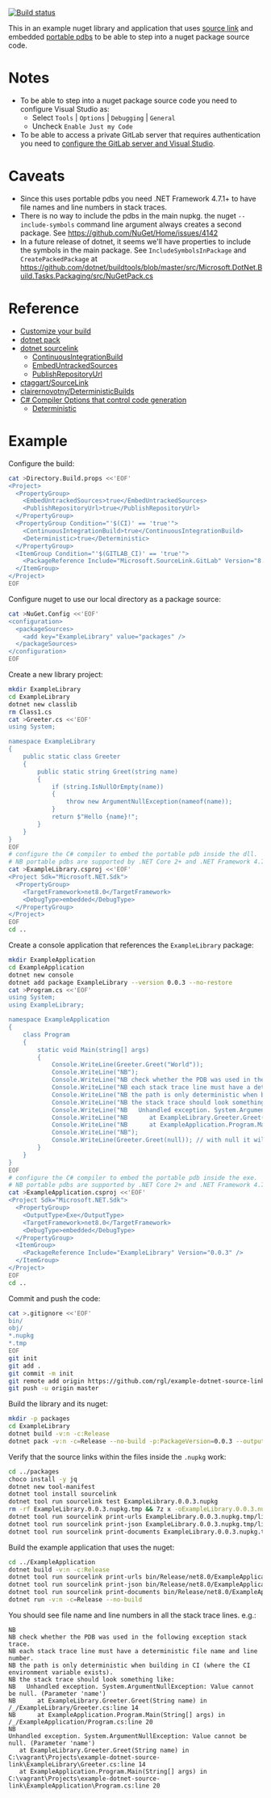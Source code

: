 [![Build status](https://github.com/rgl/example-dotnet-source-link/workflows/Build/badge.svg)](https://github.com/rgl/example-dotnet-source-link/actions?query=workflow%3ABuild)

This in an example nuget library and application that uses [source link](https://github.com/dotnet/designs/blob/main/accepted/2020/diagnostics/source-link.md) and embedded [portable pdbs](https://github.com/dotnet/core/blob/master/Documentation/diagnostics/portable_pdb.md) to be able to step into a nuget package source code.


# Notes

* To be able to step into a nuget package source code you need to configure Visual Studio as:
  * Select `Tools` | `Options` | `Debugging` | `General`
  * Uncheck `Enable Just my Code`
* To be able to access a private GitLab server that requires authentication you need to [configure the GitLab server and Visual Studio](https://github.com/rgl/gitlab-source-link-proxy).


# Caveats

* Since this uses portable pdbs you need .NET Framework 4.7.1+ to have file names and line numbers in stack traces.
* There is no way to include the pdbs in the main nupkg. the nuget `--include-symbols` command line
  argument always creates a second package.
  See https://github.com/NuGet/Home/issues/4142
* In a future release of dotnet, it seems we'll have properties to include the symbols in the main package.
  See `IncludeSymbolsInPackage` and `CreatePackedPackage` at https://github.com/dotnet/buildtools/blob/master/src/Microsoft.DotNet.Build.Tasks.Packaging/src/NuGetPack.cs


# Reference

* [Customize your build](https://learn.microsoft.com/en-us/visualstudio/msbuild/customize-your-build)
* [dotnet pack](https://learn.microsoft.com/en-us/dotnet/core/tools/dotnet-pack)
* [dotnet sourcelink](https://github.com/dotnet/sourcelink)
  * [ContinuousIntegrationBuild](https://github.com/dotnet/sourcelink/blob/8.0.0/docs/README.md#continuousintegrationbuild)
  * [EmbedUntrackedSources](https://github.com/dotnet/sourcelink/blob/8.0.0/docs/README.md#embeduntrackedsources)
  * [PublishRepositoryUrl](https://github.com/dotnet/sourcelink/blob/8.0.0/docs/README.md#publishrepositoryurl)
* [ctaggart/SourceLink](https://github.com/ctaggart/SourceLink)
* [clairernovotny/DeterministicBuilds](https://github.com/clairernovotny/DeterministicBuilds)
* [C# Compiler Options that control code generation](https://learn.microsoft.com/en-us/dotnet/csharp/language-reference/compiler-options/code-generation)
  * [Deterministic](https://learn.microsoft.com/en-us/dotnet/csharp/language-reference/compiler-options/code-generation#deterministic)


# Example

Configure the build:

```bash
cat >Directory.Build.props <<'EOF'
<Project>
  <PropertyGroup>
    <EmbedUntrackedSources>true</EmbedUntrackedSources>
    <PublishRepositoryUrl>true</PublishRepositoryUrl>
  </PropertyGroup>
  <PropertyGroup Condition="'$(CI)' == 'true'">
    <ContinuousIntegrationBuild>true</ContinuousIntegrationBuild>
    <Deterministic>true</Deterministic>
  </PropertyGroup>
  <ItemGroup Condition="'$(GITLAB_CI)' == 'true'">
    <PackageReference Include="Microsoft.SourceLink.GitLab" Version="8.0.0" PrivateAssets="All" />
  </ItemGroup>
</Project>
EOF
```

Configure nuget to use our local directory as a package source:

```bash
cat >NuGet.Config <<'EOF'
<configuration>
  <packageSources>
    <add key="ExampleLibrary" value="packages" />
  </packageSources>
</configuration>
EOF
```

Create a new library project:

```bash
mkdir ExampleLibrary
cd ExampleLibrary
dotnet new classlib
rm Class1.cs
cat >Greeter.cs <<'EOF'
using System;

namespace ExampleLibrary
{
    public static class Greeter
    {
        public static string Greet(string name)
        {
            if (string.IsNullOrEmpty(name))
            {
                throw new ArgumentNullException(nameof(name));
            }
            return $"Hello {name}!";
        }
    }
}
EOF
# configure the C# compiler to embed the portable pdb inside the dll.
# NB portable pdbs are supported by .NET Core 2+ and .NET Framework 4.7.1+.
cat >ExampleLibrary.csproj <<'EOF'
<Project Sdk="Microsoft.NET.Sdk">
  <PropertyGroup>
    <TargetFramework>net8.0</TargetFramework>
    <DebugType>embedded</DebugType>
  </PropertyGroup>
</Project>
EOF
cd ..
```

Create a console application that references the `ExampleLibrary` package:

```bash
mkdir ExampleApplication
cd ExampleApplication
dotnet new console
dotnet add package ExampleLibrary --version 0.0.3 --no-restore
cat >Program.cs <<'EOF'
using System;
using ExampleLibrary;

namespace ExampleApplication
{
    class Program
    {
        static void Main(string[] args)
        {
            Console.WriteLine(Greeter.Greet("World"));
            Console.WriteLine("NB");
            Console.WriteLine("NB check whether the PDB was used in the following exception stack trace.");
            Console.WriteLine("NB each stack trace line must have a deterministic file name and line number.");
            Console.WriteLine("NB the path is only deterministic when building in CI (where the CI environment variable exists).");
            Console.WriteLine("NB the stack trace should look something like:");
            Console.WriteLine("NB   Unhandled exception. System.ArgumentNullException: Value cannot be null. (Parameter 'name')");
            Console.WriteLine("NB      at ExampleLibrary.Greeter.Greet(String name) in /_/ExampleLibrary/Greeter.cs:line 14");
            Console.WriteLine("NB      at ExampleApplication.Program.Main(String[] args) in /_/ExampleApplication/Program.cs:line 20");
            Console.WriteLine("NB");
            Console.WriteLine(Greeter.Greet(null)); // with null it will throw an exception to check whether the stack traces are ok.
        }
    }
}
EOF
# configure the C# compiler to embed the portable pdb inside the exe.
# NB portable pdbs are supported by .NET Core 2+ and .NET Framework 4.7.1+.
cat >ExampleApplication.csproj <<'EOF'
<Project Sdk="Microsoft.NET.Sdk">
  <PropertyGroup>
    <OutputType>Exe</OutputType>
    <TargetFramework>net8.0</TargetFramework>
    <DebugType>embedded</DebugType>
  </PropertyGroup>
  <ItemGroup>
    <PackageReference Include="ExampleLibrary" Version="0.0.3" />
  </ItemGroup>
</Project>
EOF
cd ..
```

Commit and push the code:

```bash
cat >.gitignore <<'EOF'
bin/
obj/
*.nupkg
*.tmp
EOF
git init
git add .
git commit -m init
git remote add origin https://github.com/rgl/example-dotnet-source-link.git
git push -u origin master
```

Build the library and its nuget:

```bash
mkdir -p packages
cd ExampleLibrary
dotnet build -v:n -c:Release
dotnet pack -v:n -c=Release --no-build -p:PackageVersion=0.0.3 --output ../packages
```

Verify that the source links within the files inside the `.nupkg` work:

```bash
cd ../packages
choco install -y jq
dotnet new tool-manifest
dotnet tool install sourcelink
dotnet tool run sourcelink test ExampleLibrary.0.0.3.nupkg
rm -rf ExampleLibrary.0.0.3.nupkg.tmp && 7z x -oExampleLibrary.0.0.3.nupkg.tmp ExampleLibrary.0.0.3.nupkg
dotnet tool run sourcelink print-urls ExampleLibrary.0.0.3.nupkg.tmp/lib/net8.0/ExampleLibrary.dll
dotnet tool run sourcelink print-json ExampleLibrary.0.0.3.nupkg.tmp/lib/net8.0/ExampleLibrary.dll | cat | jq .
dotnet tool run sourcelink print-documents ExampleLibrary.0.0.3.nupkg.tmp/lib/net8.0/ExampleLibrary.dll
```

Build the example application that uses the nuget:

```bash
cd ../ExampleApplication
dotnet build -v:n -c:Release
dotnet tool run sourcelink print-urls bin/Release/net8.0/ExampleApplication.dll
dotnet tool run sourcelink print-json bin/Release/net8.0/ExampleApplication.dll | cat | jq .
dotnet tool run sourcelink print-documents bin/Release/net8.0/ExampleApplication.dll
dotnet run -v:n -c=Release --no-build
```

You should see file name and line numbers in all the stack trace lines. e.g.:

```
NB
NB check whether the PDB was used in the following exception stack trace.
NB each stack trace line must have a deterministic file name and line number.
NB the path is only deterministic when building in CI (where the CI environment variable exists).
NB the stack trace should look something like:
NB   Unhandled exception. System.ArgumentNullException: Value cannot be null. (Parameter 'name')
NB      at ExampleLibrary.Greeter.Greet(String name) in /_/ExampleLibrary/Greeter.cs:line 14
NB      at ExampleApplication.Program.Main(String[] args) in /_/ExampleApplication/Program.cs:line 20
NB
Unhandled exception. System.ArgumentNullException: Value cannot be null. (Parameter 'name')
   at ExampleLibrary.Greeter.Greet(String name) in C:\vagrant\Projects\example-dotnet-source-link\ExampleLibrary\Greeter.cs:line 14
   at ExampleApplication.Program.Main(String[] args) in C:\vagrant\Projects\example-dotnet-source-link\ExampleApplication\Program.cs:line 20
```
